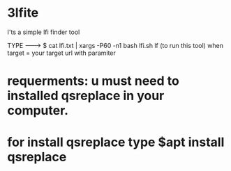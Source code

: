 # 3lfite


I'ts a simple lfi finder tool

TYPE  ---> $ cat lfi.txt | xargs -P60 -n1 bash lfi.sh lf (to run this tool)
when target = your target url with paramiter


# requerments: u must need to installed qsreplace in your computer.
# for install qsreplace type $apt install qsreplace
